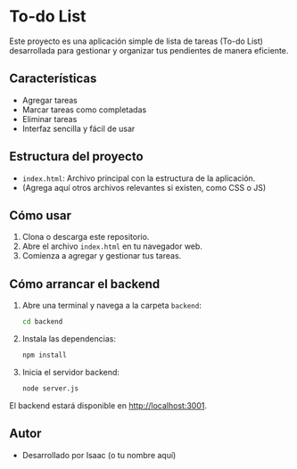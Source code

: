 # To-do List

Este proyecto es una aplicación simple de lista de tareas (To-do List) desarrollada para gestionar y organizar tus pendientes de manera eficiente.

## Características
- Agregar tareas
- Marcar tareas como completadas
- Eliminar tareas
- Interfaz sencilla y fácil de usar

## Estructura del proyecto
- `index.html`: Archivo principal con la estructura de la aplicación.
- (Agrega aquí otros archivos relevantes si existen, como CSS o JS)

## Cómo usar
1. Clona o descarga este repositorio.
2. Abre el archivo `index.html` en tu navegador web.
3. Comienza a agregar y gestionar tus tareas.

## Cómo arrancar el backend

1. Abre una terminal y navega a la carpeta `backend`:
   ```bash
   cd backend
   ```
2. Instala las dependencias:
   ```bash
   npm install
   ```
3. Inicia el servidor backend:
   ```bash
   node server.js
   ```

El backend estará disponible en [http://localhost:3001](http://localhost:3001).

## Autor
- Desarrollado por Isaac (o tu nombre aquí) 